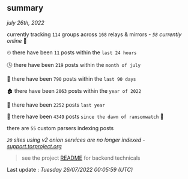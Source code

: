 
## summary
_july 26th, 2022_

currently tracking `114` groups across `168` relays & mirrors - _`58` currently online_ 📡

⏲ there have been `11` posts within the `last 24 hours`

🕓 there have been `219` posts within the `month of july`

📅 there have been `790` posts within the `last 90 days`

🏚 there have been `2063` posts within the `year of 2022`

🚀 there have been `2252` posts `last year`

🦕 there have been `4349` posts `since the dawn of ransomwatch` 🐣

there are `55` custom parsers indexing posts

_`20` sites using v2 onion services are no longer indexed - [support.torproject.org](https://support.torproject.org/onionservices/v2-deprecation/)_

> see the project [README](https://github.com/jmousqueton/ransomwatch#readme) for backend technicals



Last update : _Tuesday 26/07/2022 00:05:59 (UTC)_

